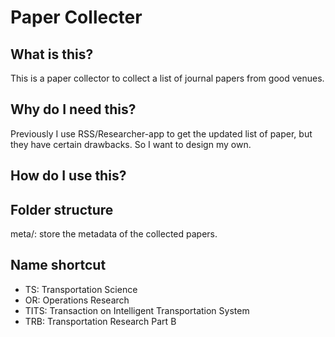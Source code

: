 # Paper Collecter

## What is this?
This is a paper collector to collect a list of journal papers from good venues.

## Why do I need this?
Previously I use RSS/Researcher-app to get the updated list of paper, but they have certain drawbacks. So I want to design my own.

## How do I use this?

## Folder structure
meta/: store the metadata of the collected papers.

## Name shortcut
- TS: Transportation Science
- OR: Operations Research
- TITS: Transaction on Intelligent Transportation System
- TRB: Transportation Research Part B